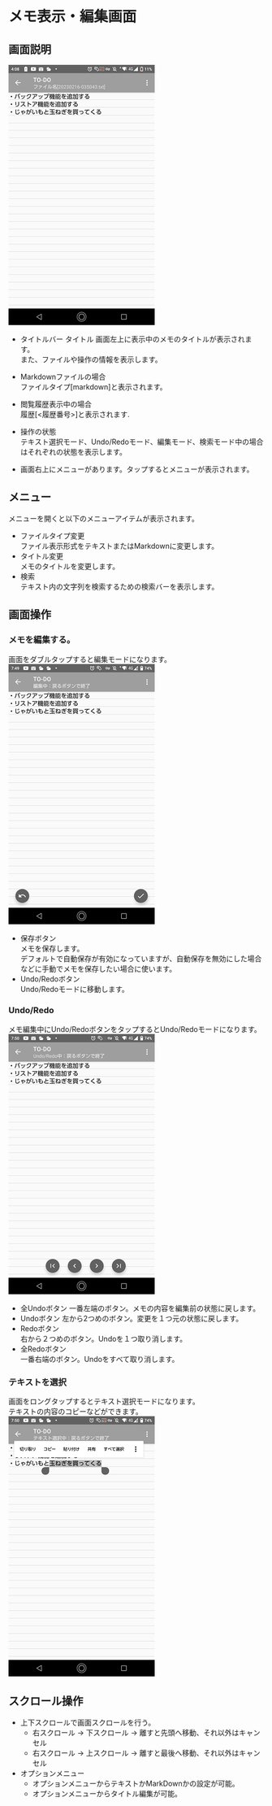 # メモ表示・編集画面

## 画面説明
![メモ画面の画面説明](./img/editor-detail-001.png)
- タイトルバー
タイトル
画面左上に表示中のメモのタイトルが表示されます。  
また、ファイルや操作の情報を表示します。
- Markdownファイルの場合  
  ファイルタイプ[markdown]と表示されます。
- 閲覧履歴表示中の場合  
  履歴[<履歴番号>]と表示されます.
- 操作の状態  
  テキスト選択モード、Undo/Redoモード、編集モード、検索モード中の場合はそれぞれの状態を表示します。

- 画面右上にメニューがあります。タップするとメニューが表示されます。

## メニュー
メニューを開くと以下のメニューアイテムが表示されます。
- ファイルタイプ変更  
 ファイル表示形式をテキストまたはMarkdownに変更します。
- タイトル変更  
  メモのタイトルを変更します。
- 検索  
  テキスト内の文字列を検索するための検索バーを表示します。  
   
## 画面操作
### メモを編集する。
画面をダブルタップすると編集モードになります。  
![メモ画面の画面説明](./img/editor-detail-002.png)
- 保存ボタン  
  メモを保存します。  
  デフォルトで自動保存が有効になっていますが、自動保存を無効にした場合などに手動でメモを保存したい場合に使います。
- Undo/Redoボタン  
  Undo/Redoモードに移動します。  
  
### Undo/Redo
メモ編集中にUndo/RedoボタンをタップするとUndo/Redoモードになります。  
![メモ画面の画面説明](./img/editor-detail-003.png)
- 全Undoボタン
  一番左端のボタン。メモの内容を編集前の状態に戻します。
- Undoボタン
  左から2つめのボタン。変更を１つ元の状態に戻します。
- Redoボタン  
  右から２つめのボタン。Undoを１つ取り消します。
- 全Redoボタン  
  一番右端のボタン。Undoをすべて取り消します。 

### テキストを選択
画面をロングタップするとテキスト選択モードになります。  
テキストの内容のコピーなどができます。  
![メモ画面の画面説明](./img/editor-detail-004.png)

## スクロール操作
- 上下スクロールで画面スクロールを行う。
  - 右スクロール -> 下スクロール -> 離すと先頭へ移動、それ以外はキャンセル
  - 右スクロール -> 上スクロール -> 離すと最後へ移動、それ以外はキャンセル
 - オプションメニュー
   - オプションメニューからテキストかMarkDownかの設定が可能。
   - オプションメニューからタイトル編集が可能。

